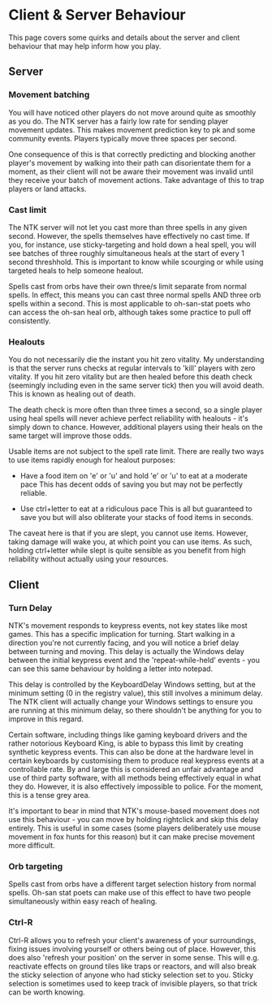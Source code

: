 # Client & Server Behaviour

This page covers some quirks and details about the server and client behaviour that may help inform how you play.

## Server

### Movement batching

You will have noticed other players do not move around quite as smoothly as you do. The NTK server has a fairly low rate for sending player movement updates. This makes movement prediction key to pk and some community events. Players typically move three spaces per second.

One consequence of this is that correctly predicting and blocking another player's movement by walking into their path can disorientate them for a moment, as their client will not be aware their movement was invalid until they receive your batch of movement actions. Take advantage of this to trap players or land attacks.

### Cast limit

The NTK server will not let you cast more than three spells in any given second. However, the spells themselves have effectively no cast time. If you, for instance, use sticky-targeting and hold down a heal spell, you will see batches of three roughly simultaneous heals at the start of every 1 second threshhold. This is important to know while scourging or while using targeted heals to help someone healout.

Spells cast from orbs have their own three/s limit separate from normal spells. In effect, this means you can cast three normal spells AND three orb spells within a second. This is most applicable to oh-san-stat poets who can access the oh-san heal orb, although takes some practice to pull off consistently.

### Healouts

You do not necessarily die the instant you hit zero vitality. My understanding is that the server runs checks at regular intervals to 'kill' players with zero vitality. If you hit zero vitality but are then healed before this death check (seemingly including even in the same server tick) then you will avoid death. This is known as healing out of death.

The death check is more often than three times a second, so a single player using heal spells will never achieve perfect reliability with healouts - it's simply down to chance. However, additional players using their heals on the same target will improve those odds.

Usable items are not subject to the spell rate limit. There are really two ways to use items rapidly enough for healout purposes:

- Have a food item on 'e' or 'u' and hold 'e' or 'u' to eat at a moderate pace
  This has decent odds of saving you but may not be perfectly reliable.

- Use ctrl+letter to eat at a ridiculous pace
  This is all but guaranteed to save you but will also obliterate your stacks of food items in seconds.

The caveat here is that if you are slept, you cannot use items. However, taking damage will wake you, at which point you can use items. As such, holding ctrl+letter while slept is quite sensible as you benefit from high reliability without actually using your resources.

## Client

### Turn Delay

NTK's movement responds to keypress events, not key states like most games. This has a specific implication for turning. Start walking in a direction you're not currently facing, and you will notice a brief delay between turning and moving. This delay is actually the Windows delay between the initial keypress event and the 'repeat-while-held' events - you can see this same behaviour by holding a letter into notepad.

This delay is controlled by the KeyboardDelay Windows setting, but at the minimum setting (0 in the registry value), this still involves a minimum delay. The NTK client will actually change your Windows settings to ensure you are running at this minimum delay, so there shouldn't be anything for you to improve in this regard.

Certain software, including things like gaming keyboard drivers and the rather notorious Keyboard King, is able to bypass this limit by creating synthetic keypress events. This can also be done at the hardware level in certain keyboards by customising them to produce real keypress events at a controllable rate. By and large this is considered an unfair advantage and use of third party software, with all methods being effectively equal in what they do. However, it is also effectively impossible to police. For the moment, this is a tense grey area.

It's important to bear in mind that NTK's mouse-based movement does not use this behaviour - you can move by holding rightclick and skip this delay entirely. This is useful in some cases (some players deliberately use mouse movement in fox hunts for this reason) but it can make precise movement more difficult.

### Orb targeting

Spells cast from orbs have a different target selection history from normal spells. Oh-san stat poets can make use of this effect to have two people simultaneously within easy reach of healing.

### Ctrl-R

Ctrl-R allows you to refresh your client's awareness of your surroundings, fixing issues involving yourself or others being out of place. However, this does also 'refresh your position' on the server in some sense. This will e.g. reactivate effects on ground tiles like traps or reactors, and will also break the sticky selection of anyone who had sticky selection set to you. Sticky selection is sometimes used to keep track of invisible players, so that trick can be worth knowing.
